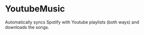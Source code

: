 # YoutubeMusic
Automatically syncs Spotify with Youtube playlists (both ways) and downloads the songs.
